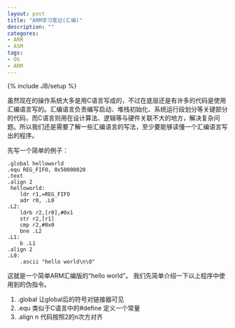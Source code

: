 ```yaml
---
layout: post
title: "ARM学习笔记(汇编)"
description: ""
categores: 
- ARM
- ASM
tags: 
- OS
- ARM
---
```

{% include JB/setup %}

虽然现在的操作系统大多是用C语言写成的，不过在底层还是有许多的代码是使用汇编语言写的。汇编语言负责编写启动、堆栈初始化、系统运行段划分等关键部分的代码，而C语言则用在设计算法、逻辑等与硬件关联不大的地方，解决复杂问题。所以我们还是需要了解一些汇编语言的写法，至少要能够读懂一个汇编语言写出的程序。

先写一个简单的例子：

    .global helloworld
    .equ REG_FIFO, 0x50000020
    .text 
    .align 2
     helloworld:
        ldr r1,=REG_FIFO
        adr r0, .L0
    .L2:
        ldrb r2,[r0],#0x1
        str r2,[r1]
        cmp r2,#0x0
        bne .L2
    .L1:
        b .L1
    .align 2
    .L0:
        .ascii "hello world\n\0"

这就是一个简单ARM汇编版的“hello world”。
我们先简单介绍一下以上程序中使用到的伪指令。

  1. .global 让global后的符号对链接器可见
  2. .equ  类似于C语言中的#define 定义一个常量
  3. .align n  代码按照2的n次方对齐
